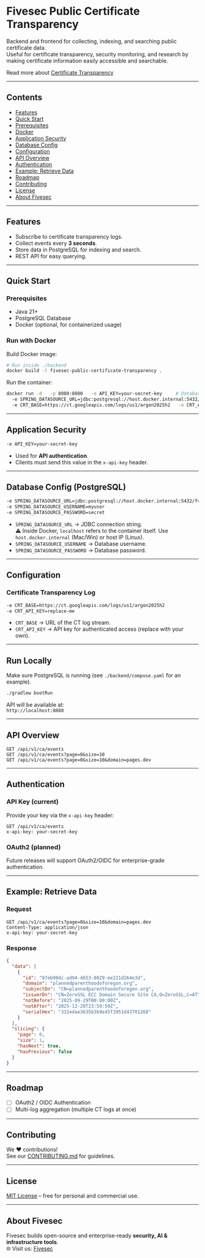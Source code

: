 # Fivesec Public Certificate Transparency

Backend and frontend for collecting, indexing, and searching public certificate data.  
Useful for certificate transparency, security monitoring, and research by making certificate information easily accessible and searchable.

Read more about [Certificate Transparency](https://en.wikipedia.org/wiki/Certificate_Transparency)

---

## Contents
- [Features](#features)
- [Quick Start](#quick-start)
- [Prerequisites](#prerequisites)
- [Docker](#run-with-docker)
- [Application Security](#application-security)
- [Database Config](#database-config-postgresql)
- [Configuration](#configuration)
- [API Overview](#api-overview)
- [Authentication](#authentication)
- [Example: Retrieve Data](#example-retrieve-data)
- [Roadmap](#roadmap)
- [Contributing](#contributing)
- [License](#license)
- [About Fivesec](#about-fivesec)

---

## Features

- Subscribe to certificate transparency logs.
- Collect events every **3 seconds**.
- Store data in PostgreSQL for indexing and search.
- REST API for easy querying.

---

## Quick Start

### Prerequisites
- Java 21+
- PostgreSQL Database
- Docker (optional, for containerized usage)

### Run with Docker

Build Docker image:

```bash
# Run inside ./backend
docker build -t fivesec-public-certificate-transparency .
```

Run the container:

```bash
docker run -d   -p 8080:8080   -e API_KEY=your-secret-key     # Database
  -e SPRING_DATASOURCE_URL=jdbc:postgresql://host.docker.internal:5432/ca-db   -e SPRING_DATASOURCE_USERNAME=myuser   -e SPRING_DATASOURCE_PASSWORD=secret     # Certificate Transparency log config
  -e CRT_BASE=https://ct.googleapis.com/logs/us1/argon2025h2   -e CRT_API_KEY=replace-me     fivesec-public-certificate-transparency:latest
```

---

## Application Security

```bash
-e API_KEY=your-secret-key
```

- Used for **API authentication**.
- Clients must send this value in the `x-api-key` header.

---

## Database Config (PostgreSQL)

```bash
-e SPRING_DATASOURCE_URL=jdbc:postgresql://host.docker.internal:5432/fvsc_dns
-e SPRING_DATASOURCE_USERNAME=myuser
-e SPRING_DATASOURCE_PASSWORD=secret
```

- `SPRING_DATASOURCE_URL` → JDBC connection string.  
  ⚠️ Inside Docker, `localhost` refers to the container itself. Use `host.docker.internal` (Mac/Win) or host IP (Linux).
- `SPRING_DATASOURCE_USERNAME` → Database username.
- `SPRING_DATASOURCE_PASSWORD` → Database password.

---

## Configuration

### Certificate Transparency Log

```bash
-e CRT_BASE=https://ct.googleapis.com/logs/us1/argon2025h2
-e CRT_API_KEY=replace-me
```

- `CRT_BASE` → URL of the CT log stream.
- `CRT_API_KEY` → API key for authenticated access (replace with your own).

---

## Run Locally

Make sure PostgreSQL is running (see `./backend/compose.yaml` for an example).

```bash
./gradlew bootRun
```

API will be available at:  
`http://localhost:8080`

---

## API Overview

```http
GET /api/v1/ca/events
GET /api/v1/ca/events?page=0&size=10
GET /api/v1/ca/events?page=0&size=10&domain=pages.dev
```

---

## Authentication

### API Key (current)
Provide your key via the `x-api-key` header:

```http
GET /api/v1/ca/events
x-api-key: your-secret-key
```

### OAuth2 (planned)
Future releases will support OAuth2/OIDC for enterprise-grade authentication.

---

## Example: Retrieve Data

### Request
```http
GET /api/v1/ca/events?page=0&size=10&domain=pages.dev
Content-Type: application/json
x-api-key: your-secret-key
```

### Response
```json
{
  "data": [
    {
      "id": "97eb90dc-ad94-4653-8029-ee221d264e3d",
      "domain": "plannedparenthoodoforegon.org",
      "subjectDn": "CN=plannedparenthoodoforegon.org",
      "issuerDn": "CN=ZeroSSL ECC Domain Secure Site CA,O=ZeroSSL,C=AT",
      "notBefore": "2025-09-29T00:00:00Z",
      "notAfter": "2025-12-28T23:59:59Z",
      "serialHex": "332edae3635b3b9e45f3951d43701268"
    }
  ],
  "slicing": {
    "page": 0,
    "size": 1,
    "hasNext": true,
    "hasPrevious": false
  }
}
```

---

## Roadmap
- [ ] OAuth2 / OIDC Authentication
- [ ] Multi-log aggregation (multiple CT logs at once)
---

## Contributing
We ❤️ contributions!  
See our [CONTRIBUTING.md](CONTRIBUTING.md) for guidelines.

---

## License
[MIT License](./LICENSE) – free for personal and commercial use.

---

## About Fivesec
Fivesec builds open-source and enterprise-ready **security, AI & infrastructure tools**.  
🌐 Visit us: [Fivesec](https://fivesec.de/de/fivesec-de/)  
